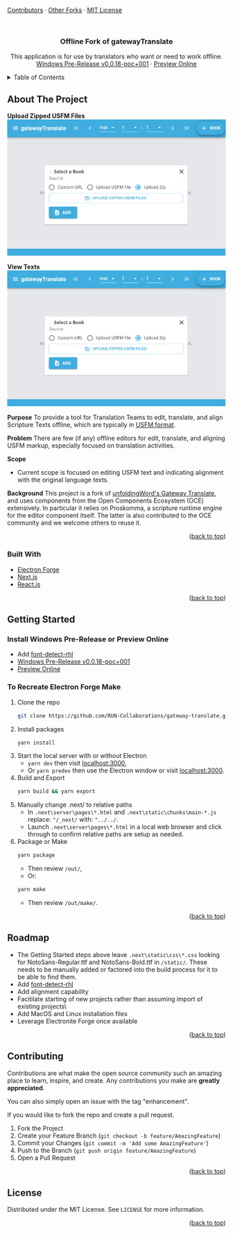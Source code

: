 <div id="top"></div>

[Contributors](https://github.com/RUN-Collaborations/gateway-translate/graphs/contributors)
    ·
[Other Forks](https://github.com/unfoldingWord/gateway-translate/network/members)
    ·
[MIT License](https://github.com/RUN-Collaborations/gateway-translate/blob/main/LICENSE)

<!-- PROJECT LOGO -->
<br />
<div align="center">

<h3 align="center">Offline Fork of gatewayTranslate</h3>

  <p align="center">
    This application is for use by translators who want or need to work offline.
    <br />
    <a href="https://github.com/RUN-Collaborations/gateway-translate/releases/tag/v0.0.18-poc%2B001">Windows Pre-Release v0.0.18-poc+001</a>
    ·
    <a href="https://translate-align-2414.netlify.app/">Preview Online</a>
  </p>
</div>



<!-- TABLE OF CONTENTS -->
<details>
  <summary>Table of Contents</summary>
  <ol>
    <li>
      <a href="#about-the-project">About The Project</a>
      <ul>
        <li><a href="#built-with">Built With</a></li>
      </ul>
    </li>
    <li>
      <a href="#getting-started">Getting Started</a>
      <ul>
        <li><a href="#install-windows-pre-release-or-preview-online">Install Windows Pre-Release or Preview Online</a></li>
        <li><a href="#to-recreate-electron-forge-make">To Recreate Electron Forge Make</a></li>
      </ul>
    </li>
    <li><a href="#roadmap">Roadmap</a></li>
    <li><a href="#contributing">Contributing</a></li>
    <li><a href="#license">License</a></li>
    <li><a href="#contact">Contact</a></li>
  </ol>
</details>



<!-- ABOUT THE PROJECT -->
## About The Project
**Upload Zipped USFM Files**
![Upload Zipped USFM Files](./images/upload_zipped_usfm_files.png)

**View Texts**
![view_resources](./images/upload_zipped_usfm_files.png)

**Purpose**
To provide a tool for Translation Teams to edit, translate, and align Scripture Texts offline, which are typically in [USFM format](https://ubsicap.github.io/usfm/).

**Problem**
There are few (if any) offline editors for edit, translate, and aligning USFM markup, especially focused on translation activities.

**Scope**
- Current scope is focused on editing USFM text and indicating alignment with the original language texts.

**Background**
This project is a fork of [unfoldingWord's Gateway Translate](https://github.com/RUN-Collaborations/gateway-translate), and uses components from the Open Components Ecosystem (OCE) extensively. In particular it relies on Proskomma, a scripture runtime engine for the editor component itself. The latter is also contributed to the OCE community and we welcome others to reuse it.

<p align="right">(<a href="#top">back to top</a>)</p>

### Built With


* [Electron Forge](https://www.electronforge.io/)
* [Next.js](https://nextjs.org/)
* [React.js](https://reactjs.org/)

<p align="right">(<a href="#top">back to top</a>)</p>



<!-- GETTING STARTED -->
## Getting Started

### Install Windows Pre-Release or Preview Online
* Add [font-detect-rhl](https://github.com/RUN-Collaborations/font-detect-rhl)
* [Windows Pre-Release v0.0.18-poc+001](https://github.com/RUN-Collaborations/gateway-translate/releases/tag/v0.0.18-poc%2B001)
* [Preview Online](https://translate-align-2414.netlify.app/)

### To Recreate Electron Forge Make

1. Clone the repo
   ```sh
   git clone https://github.com/RUN-Collaborations/gateway-translate.git
   ```
2. Install packages
   ```sh
   yarn install
   ```
3. Start the local server with or without Electron 
    * `yarn dev` then visit <a href="http://localhost:3000">localhost:3000</a>,
    * Or `yarn predev` then use the Electron window or visit <a href="http://localhost:3000">localhost:3000</a>.
4. Build and Export  
   ```sh
   yarn build && yarn export
   ```
5. Manually change .next/ to relative paths
    * In `.next\server\pages\*.html` and `.next\static\chunks\main-*.js` replace: `"/_next/` with: 	`"../../`.
    * Launch `.next\server\pages\*.html` in a local web browser and click through to confirm relative paths are setup as needed.
6. Package or Make
   ```sh
   yarn package
   ```
    * Then review `/out/`,
    * Or:
   ```sh
   yarn make
   ```
    * Then review `/out/make/`.

<p align="right">(<a href="#top">back to top</a>)</p>

<!-- ROADMAP -->
## Roadmap

* The Getting Started steps above leave `.next\static\css\*.css` looking for NotoSans-Regular.ttf and NotoSans-Bold.ttf in `/static/`. These needs to be manually added or factored into the build process for it to be able to find them.
* Add [font-detect-rhl](https://github.com/RUN-Collaborations/font-detect-rhl)
* Add alignment capability
* Facitilate starting of new projects rather than assuming import of existing projects\
* Add MacOS and Linux installation files
* Leverage Electronite Forge once available

<p align="right">(<a href="#top">back to top</a>)</p>



<!-- CONTRIBUTING -->
## Contributing

Contributions are what make the open source community such an amazing place to learn, inspire, and create. Any contributions you make are **greatly appreciated**.

You can also simply open an issue with the tag "enhancement".

If you would like to fork the repo and create a pull request. 

1. Fork the Project
2. Create your Feature Branch (`git checkout -b feature/AmazingFeature`)
3. Commit your Changes (`git commit -m 'Add some AmazingFeature'`)
4. Push to the Branch (`git push origin feature/AmazingFeature`)
5. Open a Pull Request

<p align="right">(<a href="#top">back to top</a>)</p>



<!-- LICENSE -->
## License

Distributed under the MIT License. See `LICENSE` for more information.

<p align="right">(<a href="#top">back to top</a>)</p>

